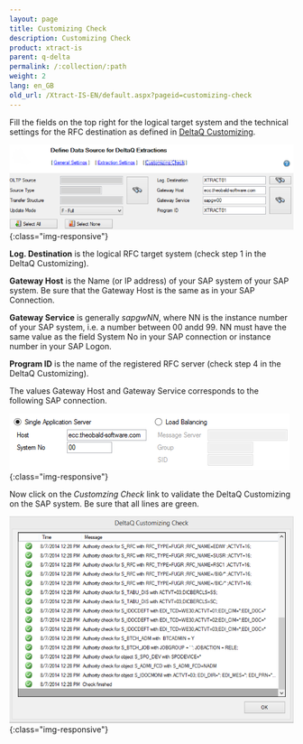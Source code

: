 ```yaml
---
layout: page
title: Customizing Check
description: Customizing Check
product: xtract-is
parent: q-delta
permalink: /:collection/:path
weight: 2
lang: en_GB
old_url: /Xtract-IS-EN/default.aspx?pageid=customizing-check
---
```


Fill the fields on the top right for the logical target system and the technical settings for the RFC destination as defined in [DeltaQ Customizing](). 


![deltaq-tech-settings](/img/content/deltaq-tech-settings.png){:class="img-responsive"}

**Log. Destination** is the logical RFC target system (check step 1 in the DeltaQ Customizing).

**Gateway Host** is the Name (or IP address) of your SAP system of your SAP system. 
Be sure that the Gateway Host is the same as in your SAP Connection.

**Gateway Service** is generally *sapgwNN*, where NN is the instance number of your SAP system, i.e. a number between 00 andd 99.
NN must have the same value as the field System No in your SAP connection or instance number in your SAP Logon. 

**Program ID** is the name of the registered RFC server (check step 4 in the DeltaQ Customizing).

The values Gateway Host and Gateway Service corresponds to the following SAP connection.

![sap-conn-app-ecc](/img/content/sap-conn-app-ecc.png){:class="img-responsive"}

Now click on the *Customzing Check* link to validate the DeltaQ Customizing on the SAP system.
Be sure that all lines are green. 

![customizing-check-successfull](/img/content/customizing-check-successfull.png){:class="img-responsive"}